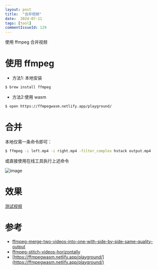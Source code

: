 ```yaml
---
layout: post
title:  "合并视频"
date:  2024-07-11
tags: [tool]
commentIssueId: 129
---
```


  使用 ffmpeg 合并视频

# 使用 ffmpeg

* 方法1: 本地安装
```sh
$ brew install ffmpeg
```

* 方法2:使用 wasm

```sh
$ open https://ffmpegwasm.netlify.app/playground/
```

# 合并

本地仅需一条命令即可：

```sh
$ ffmpeg -i left.mp4 -i right.mp4 -filter_complex hstack output.mp4
```

或直接使用在线工具执行上述命令

![image](https://github.com/zhoukekestar/notes/assets/7157346/03f75f1c-ee79-4882-8434-5efedee327d8)


# 效果

[测试视频](https://github.com/zhoukekestar/notes/issues/129)

# 参考

* [ffmpeg-merge-two-videos-into-one-with-side-by-side-same-quality-output](https://stackoverflow.com/questions/42255139/ffmpeg-merge-two-videos-into-one-with-side-by-side-same-quality-output)
* [ffmpeg-stitch-videos-horizontally](https://www.baeldung.com/linux/ffmpeg-stitch-videos-horizontally)
* [https://ffmpegwasm.netlify.app/playground/](https://ffmpegwasm.netlify.app/playground/)
